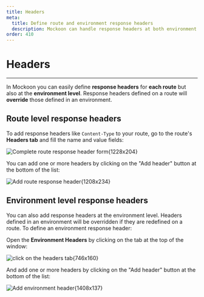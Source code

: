 ```yaml
---
title: Headers
meta:
  title: Define route and environment response headers
  description: Mockoon can handle response headers at both environment and route levels for your mock server, learn how
order: 410
---
```


# Headers

---

In Mockoon you can easily define **response headers** for **each route** but also at the **environment level**. Response headers defined on a route will **override** those defined in an environment.

## Route level response headers

To add response headers like `Content-Type` to your route, go to the route's **Headers tab** and fill the name and value fields:

![Complete route response header form{1228x204}](docs-img:fill-route-header-form.png)

You can add one or more headers by clicking on the "Add header" button at the bottom of the list:

![Add route response header{1208x234}](docs-img:add-route-header.png)

## Environment level response headers

You can also add response headers at the environment level. Headers defined in an environment will be overridden if they are redefined on a route. To define an environment response header:

Open the **Environment Headers** by clicking on the tab at the top of the window:

![click on the headers tab{746x160}](docs-img:open-environment-headers.png)

And add one or more headers by clicking on the "Add header" button at the bottom of the list:

![Add environment header{1408x137}](docs-img:add-environment-header.png)
